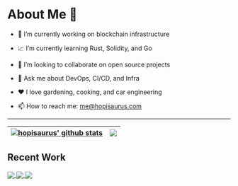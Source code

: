 # About Me 👋

- 💼 I’m currently working on blockchain infrastructure

- 📈 I’m currently learning Rust, Solidity, and Go

- 👯 I’m looking to collaborate on open source projects

- 💨 Ask me about DevOps, CI/CD, and Infra

- ❤️ I love gardening, cooking, and car engineering

- 📫 How to reach me: me@hopisaurus.com

---

| <a href="https://github.com/hopisaurus/github-readme-stats"><img align="center" src="https://github-readme-stats-hopisaurus.vercel.app/api?username=hopisaurus&include_all_commits=true&count_private=true&show_icons=true&theme=great-gatsby&hide_border=true" alt="hopisaurus' github stats" /></a> | <a href="https://github.com/hopisaurus/github-readme-stats"><img align="center" src="https://github-readme-stats-hopisaurus.vercel.app/api/top-langs/?username=hopisaurus&layout=compact&theme=great-gatsby&hide_border=true" /></a> |
| ------------- | ------------- |


## Recent Work

<a href="https://github.com/hopisaurus/test-rest-api">
    <img align="center" src="https://github-readme-stats-hopisaurus.vercel.app/api/pin/?username=hopisaurus&repo=test-rest-api&theme=great-gatsby&hide_border=true" />
</a>
<a href="https://github.com/hopisaurus/react-frontend-nginx">
    <img align="center" src="https://github-readme-stats-hopisaurus.vercel.app/api/pin/?username=hopisaurus&repo=react-frontend-nginx&theme=great-gatsby&hide_border=true" />
</a>
<a href="https://github.com/hopisaurus/arduino_projects">
    <img align="center" src="https://github-readme-stats-hopisaurus.vercel.app/api/pin/?username=hopisaurus&repo=arduino_projects&theme=great-gatsby&hide_border=true" />
</a>

<!-- [![test-rest-api Card](https://github-readme-stats-hopisaurus.vercel.app/api/pin/?username=patrickballarano&repo=uniswap-v3-pool-aggregates&theme=great-gatsby&hide_border=true)](https://github.com/patrickballarano/uniswap-v3-pool-aggregates) -->
